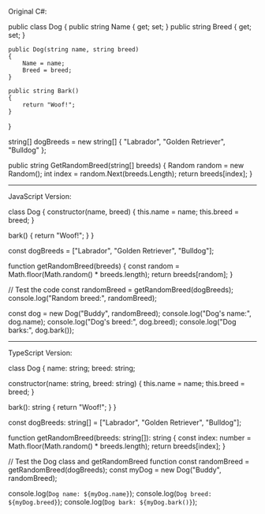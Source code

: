 Original C#:

public class Dog
{
	public string Name { get; set; }
	public string Breed { get; set; }

	public Dog(string name, string breed)
	{
    	Name = name;
    	Breed = breed;
	}

	public string Bark()
	{
    	return "Woof!";
	}
}

string[] dogBreeds = new string[] { "Labrador", "Golden Retriever", "Bulldog" };

public string GetRandomBreed(string[] breeds)
{
	Random random = new Random();
	int index = random.Next(breeds.Length);
	return breeds[index];
}

---------------------------------------------------------------------------------------------------------------------------------------------------------------------------

JavaScript Version:

class Dog {
  constructor(name, breed) {
    this.name = name;
    this.breed = breed;
  }

  bark() {
    return "Woof!";
  }
}

const dogBreeds = ["Labrador", "Golden Retriever", "Bulldog"];

function getRandomBreed(breeds) {
  const random = Math.floor(Math.random() * breeds.length);
  return breeds[random];
}

// Test the code
const randomBreed = getRandomBreed(dogBreeds);
console.log("Random breed:", randomBreed);

const dog = new Dog("Buddy", randomBreed);
console.log("Dog's name:", dog.name);
console.log("Dog's breed:", dog.breed);
console.log("Dog barks:", dog.bark());




---------------------------------------------------------------------------------------------------------------------------------------------------------------------------
TypeScript Version:

class Dog {
  name: string;
  breed: string;

  constructor(name: string, breed: string) {
    this.name = name;
    this.breed = breed;
  }

  bark(): string {
    return "Woof!";
  }
}

const dogBreeds: string[] = ["Labrador", "Golden Retriever", "Bulldog"];

function getRandomBreed(breeds: string[]): string {
  const index: number = Math.floor(Math.random() * breeds.length);
  return breeds[index];
}

// Test the Dog class and getRandomBreed function
const randomBreed = getRandomBreed(dogBreeds);
const myDog = new Dog("Buddy", randomBreed);

console.log(`Dog name: ${myDog.name}`);
console.log(`Dog breed: ${myDog.breed}`);
console.log(`Dog bark: ${myDog.bark()}`);
